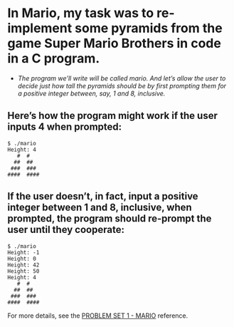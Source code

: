 # In Mario, my task was to re-implement some pyramids from the game Super Mario Brothers in code in a C program.

* *The program we’ll write will be called mario. And let’s allow the user to decide just how tall the pyramids should be by first prompting them for a positive integer between, say, 1 and 8, inclusive.*

## Here’s how the program might work if the user inputs 4 when prompted:

```
$ ./mario
Height: 4
   #  #
  ##  ##
 ###  ###
####  ####
```

## If the user doesn’t, in fact, input a positive integer between 1 and 8, inclusive, when prompted, the program should re-prompt the user until they cooperate:

```
$ ./mario
Height: -1
Height: 0
Height: 42
Height: 50
Height: 4
   #  #
  ##  ##
 ###  ###
####  ####
```

For more details, see the [PROBLEM SET 1 - MARIO](https://cs50.harvard.edu/x/2022/psets/1/mario/more/) reference.